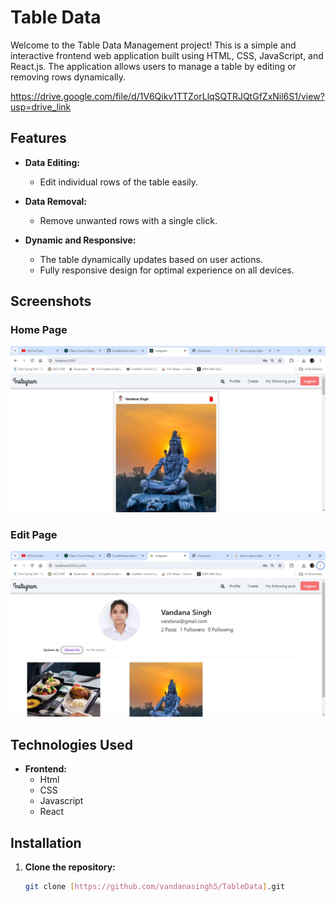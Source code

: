 # Table Data

Welcome to the Table Data Management project! This is a simple and interactive frontend web application built using HTML, CSS, JavaScript, and React.js. The application allows users to manage a table by editing or removing rows dynamically.

https://drive.google.com/file/d/1V6Qikv1TTZorLlqSQTRJQtGfZxNil6S1/view?usp=drive_link

## Features

- **Data Editing:**
  - Edit individual rows of the table easily.
  
- **Data Removal:**
  - Remove unwanted rows with a single click.
    
- **Dynamic and Responsive:**
  - The table dynamically updates based on user actions.
  - Fully responsive design for optimal experience on all devices.
    
## Screenshots

### Home Page
![Home Page](https://github.com/vandanasingh5/InstaClick/blob/main/client/public/posts.jpeg)

### Edit Page
![Profile Page](https://github.com/vandanasingh5/InstaClick/blob/main/client/public/profile.jpeg)

## Technologies Used

- **Frontend:**
  - Html
  - CSS
  - Javascript
  - React

## Installation

1. **Clone the repository:**
   ```bash
   git clone [https://github.com/vandanasingh5/TableData].git
